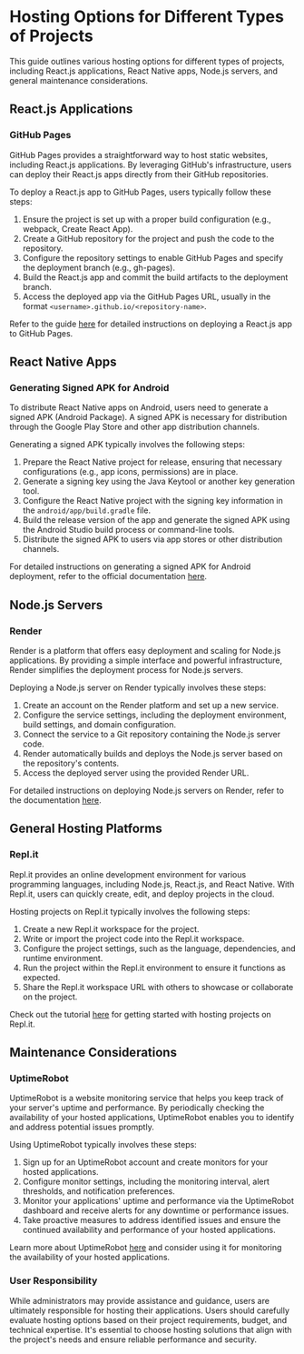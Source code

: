 # Hosting Options for Different Types of Projects

This guide outlines various hosting options for different types of projects, including React.js applications, React Native apps, Node.js servers, and general maintenance considerations.

## React.js Applications

### GitHub Pages
GitHub Pages provides a straightforward way to host static websites, including React.js applications. By leveraging GitHub's infrastructure, users can deploy their React.js apps directly from their GitHub repositories. 

To deploy a React.js app to GitHub Pages, users typically follow these steps:
1. Ensure the project is set up with a proper build configuration (e.g., webpack, Create React App).
2. Create a GitHub repository for the project and push the code to the repository.
3. Configure the repository settings to enable GitHub Pages and specify the deployment branch (e.g., gh-pages).
4. Build the React.js app and commit the build artifacts to the deployment branch.
5. Access the deployed app via the GitHub Pages URL, usually in the format `<username>.github.io/<repository-name>`.

Refer to the guide [here](https://github.com/gitname/react-gh-pages) for detailed instructions on deploying a React.js app to GitHub Pages.

## React Native Apps

### Generating Signed APK for Android
To distribute React Native apps on Android, users need to generate a signed APK (Android Package). A signed APK is necessary for distribution through the Google Play Store and other app distribution channels.

Generating a signed APK typically involves the following steps:
1. Prepare the React Native project for release, ensuring that necessary configurations (e.g., app icons, permissions) are in place.
2. Generate a signing key using the Java Keytool or another key generation tool.
3. Configure the React Native project with the signing key information in the `android/app/build.gradle` file.
4. Build the release version of the app and generate the signed APK using the Android Studio build process or command-line tools.
5. Distribute the signed APK to users via app stores or other distribution channels.

For detailed instructions on generating a signed APK for Android deployment, refer to the official documentation [here](https://reactnative.dev/docs/signed-apk-android).

## Node.js Servers

### Render
Render is a platform that offers easy deployment and scaling for Node.js applications. By providing a simple interface and powerful infrastructure, Render simplifies the deployment process for Node.js servers.

Deploying a Node.js server on Render typically involves these steps:
1. Create an account on the Render platform and set up a new service.
2. Configure the service settings, including the deployment environment, build settings, and domain configuration.
3. Connect the service to a Git repository containing the Node.js server code.
4. Render automatically builds and deploys the Node.js server based on the repository's contents.
5. Access the deployed server using the provided Render URL.

For detailed instructions on deploying Node.js servers on Render, refer to the documentation [here](https://docs.render.com/web-services).

## General Hosting Platforms

### Repl.it
Repl.it provides an online development environment for various programming languages, including Node.js, React.js, and React Native. With Repl.it, users can quickly create, edit, and deploy projects in the cloud.

Hosting projects on Repl.it typically involves the following steps:
1. Create a new Repl.it workspace for the project.
2. Write or import the project code into the Repl.it workspace.
3. Configure the project settings, such as the language, dependencies, and runtime environment.
4. Run the project within the Repl.it environment to ensure it functions as expected.
5. Share the Repl.it workspace URL with others to showcase or collaborate on the project.

Check out the tutorial [here](https://docs.replit.com/tutorials/overview) for getting started with hosting projects on Repl.it.

## Maintenance Considerations

### UptimeRobot
UptimeRobot is a website monitoring service that helps you keep track of your server's uptime and performance. By periodically checking the availability of your hosted applications, UptimeRobot enables you to identify and address potential issues promptly.

Using UptimeRobot typically involves these steps:
1. Sign up for an UptimeRobot account and create monitors for your hosted applications.
2. Configure monitor settings, including the monitoring interval, alert thresholds, and notification preferences.
3. Monitor your applications' uptime and performance via the UptimeRobot dashboard and receive alerts for any downtime or performance issues.
4. Take proactive measures to address identified issues and ensure the continued availability and performance of your hosted applications.

Learn more about UptimeRobot [here](https://uptimerobot.com/website-monitoring/) and consider using it for monitoring the availability of your hosted applications.

### User Responsibility
While administrators may provide assistance and guidance, users are ultimately responsible for hosting their applications. Users should carefully evaluate hosting options based on their project requirements, budget, and technical expertise. It's essential to choose hosting solutions that align with the project's needs and ensure reliable performance and security.
